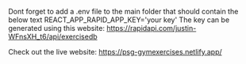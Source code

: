 Dont forget to add a .env file to the main folder that should contain the below text
REACT_APP_RAPID_APP_KEY='your key'
The key can be generated using this website: https://rapidapi.com/justin-WFnsXH_t6/api/exercisedb

Check out the live website: https://psg-gymexercises.netlify.app/
